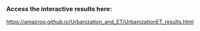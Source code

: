 ### Access the interactive results here:
https://amazroo.github.io/Urbanization_and_ET/UrbanizationET_results.html
